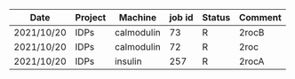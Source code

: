|    Date     |   Project   |   Machine  |  job id  |  Status  |    Comment    |
| ----------- | ----------- | ---------- | -------- | -------- | ------------- |
| 2021/10/20  |    IDPs     | calmodulin |    73    |     R    |    2rocB      |
| 2021/10/20  |    IDPs     | calmodulin |    72    |     R    |     2roc      |
| 2021/10/20  |    IDPs     |   insulin  |   257    |     R    |    2rocA      |
